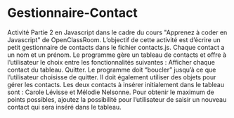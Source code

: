 # Gestionnaire-Contact
Activité Partie 2 en Javascript dans le cadre du cours "Apprenez à coder en Javascript" de OpenClassRoom.
L’objectif de cette activité est d’écrire un petit gestionnaire de contacts dans le fichier contacts.js. 
Chaque contact a un nom et un prénom.
Le programme gère un tableau de contacts et offre à l’utilisateur le choix entre les fonctionnalités suivantes :
Afficher chaque contact du tableau. 
Quitter. Le programme doit “boucler” jusqu’à ce que l’utilisateur choisisse de quitter. 
Il doit également utiliser des objets pour gérer les contacts.
Les deux contacts à insérer initialement dans le tableau sont : Carole Lévisse et Mélodie Nelsonne.
Pour obtenir le maximum de points possibles, ajoutez la possibilité pour l’utilisateur de saisir un nouveau contact qui sera inséré dans le tableau.
